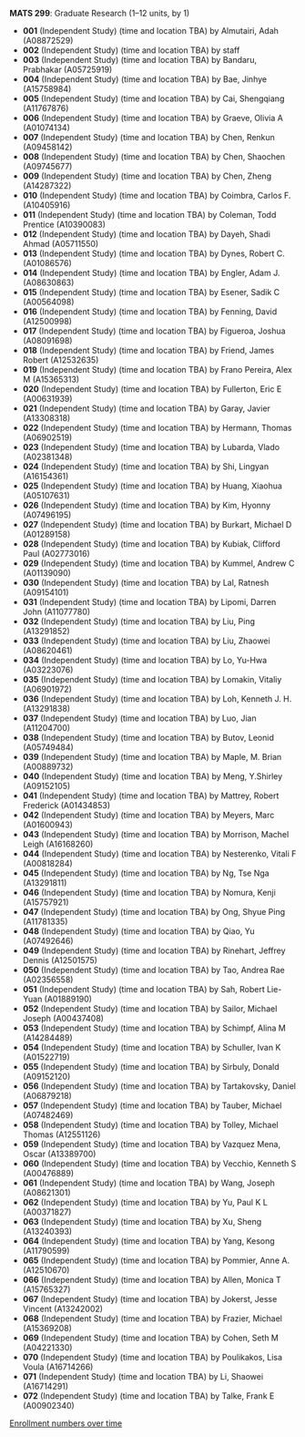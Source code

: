 **MATS 299**: Graduate Research (1–12 units, by 1)

- **001** (Independent Study) (time and location TBA) by Almutairi, Adah (A08872529)
- **002** (Independent Study) (time and location TBA) by staff
- **003** (Independent Study) (time and location TBA) by Bandaru, Prabhakar (A05725919)
- **004** (Independent Study) (time and location TBA) by Bae, Jinhye (A15758984)
- **005** (Independent Study) (time and location TBA) by Cai, Shengqiang (A11767876)
- **006** (Independent Study) (time and location TBA) by Graeve, Olivia A (A01074134)
- **007** (Independent Study) (time and location TBA) by Chen, Renkun (A09458142)
- **008** (Independent Study) (time and location TBA) by Chen, Shaochen (A09745677)
- **009** (Independent Study) (time and location TBA) by Chen, Zheng (A14287322)
- **010** (Independent Study) (time and location TBA) by Coimbra, Carlos F. (A10405916)
- **011** (Independent Study) (time and location TBA) by Coleman, Todd Prentice (A10390083)
- **012** (Independent Study) (time and location TBA) by Dayeh, Shadi Ahmad (A05711550)
- **013** (Independent Study) (time and location TBA) by Dynes, Robert C. (A01086576)
- **014** (Independent Study) (time and location TBA) by Engler, Adam J. (A08630863)
- **015** (Independent Study) (time and location TBA) by Esener, Sadik C (A00564098)
- **016** (Independent Study) (time and location TBA) by Fenning, David (A12500998)
- **017** (Independent Study) (time and location TBA) by Figueroa, Joshua (A08091698)
- **018** (Independent Study) (time and location TBA) by Friend, James Robert (A12532635)
- **019** (Independent Study) (time and location TBA) by Frano Pereira, Alex M (A15365313)
- **020** (Independent Study) (time and location TBA) by Fullerton, Eric E (A00631939)
- **021** (Independent Study) (time and location TBA) by Garay, Javier (A13308318)
- **022** (Independent Study) (time and location TBA) by Hermann, Thomas (A06902519)
- **023** (Independent Study) (time and location TBA) by Lubarda, Vlado (A02381348)
- **024** (Independent Study) (time and location TBA) by Shi, Lingyan (A16154361)
- **025** (Independent Study) (time and location TBA) by Huang, Xiaohua (A05107631)
- **026** (Independent Study) (time and location TBA) by Kim, Hyonny (A07496195)
- **027** (Independent Study) (time and location TBA) by Burkart, Michael D (A01289158)
- **028** (Independent Study) (time and location TBA) by Kubiak, Clifford Paul (A02773016)
- **029** (Independent Study) (time and location TBA) by Kummel, Andrew C (A01139090)
- **030** (Independent Study) (time and location TBA) by Lal, Ratnesh (A09154101)
- **031** (Independent Study) (time and location TBA) by Lipomi, Darren John (A11077780)
- **032** (Independent Study) (time and location TBA) by Liu, Ping (A13291852)
- **033** (Independent Study) (time and location TBA) by Liu, Zhaowei (A08620461)
- **034** (Independent Study) (time and location TBA) by Lo, Yu-Hwa (A03223076)
- **035** (Independent Study) (time and location TBA) by Lomakin, Vitaliy (A06901972)
- **036** (Independent Study) (time and location TBA) by Loh, Kenneth J. H. (A13291838)
- **037** (Independent Study) (time and location TBA) by Luo, Jian (A11204700)
- **038** (Independent Study) (time and location TBA) by Butov, Leonid (A05749484)
- **039** (Independent Study) (time and location TBA) by Maple, M. Brian (A00889732)
- **040** (Independent Study) (time and location TBA) by Meng, Y.Shirley (A09152105)
- **041** (Independent Study) (time and location TBA) by Mattrey, Robert Frederick (A01434853)
- **042** (Independent Study) (time and location TBA) by Meyers, Marc (A01600943)
- **043** (Independent Study) (time and location TBA) by Morrison, Machel Leigh (A16168260)
- **044** (Independent Study) (time and location TBA) by Nesterenko, Vitali F (A00818284)
- **045** (Independent Study) (time and location TBA) by Ng, Tse Nga (A13291811)
- **046** (Independent Study) (time and location TBA) by Nomura, Kenji (A15757921)
- **047** (Independent Study) (time and location TBA) by Ong, Shyue Ping (A11781335)
- **048** (Independent Study) (time and location TBA) by Qiao, Yu (A07492646)
- **049** (Independent Study) (time and location TBA) by Rinehart, Jeffrey Dennis (A12501575)
- **050** (Independent Study) (time and location TBA) by Tao, Andrea Rae (A02356558)
- **051** (Independent Study) (time and location TBA) by Sah, Robert Lie-Yuan (A01889190)
- **052** (Independent Study) (time and location TBA) by Sailor, Michael Joseph (A00437408)
- **053** (Independent Study) (time and location TBA) by Schimpf, Alina M (A14284489)
- **054** (Independent Study) (time and location TBA) by Schuller, Ivan K (A01522719)
- **055** (Independent Study) (time and location TBA) by Sirbuly, Donald (A09152120)
- **056** (Independent Study) (time and location TBA) by Tartakovsky, Daniel (A06879218)
- **057** (Independent Study) (time and location TBA) by Tauber, Michael (A07482469)
- **058** (Independent Study) (time and location TBA) by Tolley, Michael Thomas (A12551126)
- **059** (Independent Study) (time and location TBA) by Vazquez Mena, Oscar (A13389700)
- **060** (Independent Study) (time and location TBA) by Vecchio, Kenneth S (A00476889)
- **061** (Independent Study) (time and location TBA) by Wang, Joseph (A08621301)
- **062** (Independent Study) (time and location TBA) by Yu, Paul K L (A00371827)
- **063** (Independent Study) (time and location TBA) by Xu, Sheng (A13240393)
- **064** (Independent Study) (time and location TBA) by Yang, Kesong (A11790599)
- **065** (Independent Study) (time and location TBA) by Pommier, Anne A. (A12510670)
- **066** (Independent Study) (time and location TBA) by Allen, Monica T (A15765327)
- **067** (Independent Study) (time and location TBA) by Jokerst, Jesse Vincent (A13242002)
- **068** (Independent Study) (time and location TBA) by Frazier, Michael (A15369208)
- **069** (Independent Study) (time and location TBA) by Cohen, Seth M (A04221330)
- **070** (Independent Study) (time and location TBA) by Poulikakos, Lisa Voula (A16714266)
- **071** (Independent Study) (time and location TBA) by Li, Shaowei (A16714291)
- **072** (Independent Study) (time and location TBA) by Talke, Frank E (A00902340)

[Enrollment numbers over time](./MATS299.tsv)

